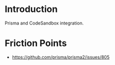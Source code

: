 # Introduction

Prisma and CodeSandbox integration.

# Friction Points

- https://github.com/prisma/prisma2/issues/805
